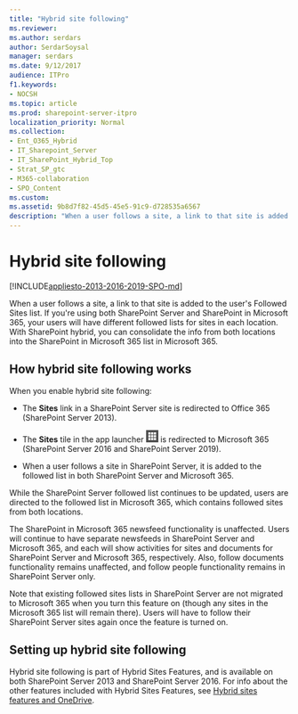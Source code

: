 ```yaml
---
title: "Hybrid site following"
ms.reviewer: 
ms.author: serdars
author: SerdarSoysal
manager: serdars
ms.date: 9/12/2017
audience: ITPro
f1.keywords:
- NOCSH
ms.topic: article
ms.prod: sharepoint-server-itpro
localization_priority: Normal
ms.collection:
- Ent_O365_Hybrid
- IT_Sharepoint_Server
- IT_SharePoint_Hybrid_Top
- Strat_SP_gtc
- M365-collaboration
- SPO_Content
ms.custom: 
ms.assetid: 9b8d7f82-45d5-45e5-91c9-d728535a6567
description: "When a user follows a site, a link to that site is added to the user's Followed Sites list. If you're using both SharePoint Server and SharePoint in Microsoft 365, your users will have different followed lists for sites in each location. With SharePoint hybrid, you can consolidate the info from both locations into the SharePoint in Microsoft 365 list in Microsoft 365."
---
```


# Hybrid site following

[!INCLUDE[appliesto-2013-2016-2019-SPO-md](../includes/appliesto-2013-2016-2019-SPO-md.md)]

When a user follows a site, a link to that site is added to the user's Followed Sites list. If you're using both SharePoint Server and SharePoint in Microsoft 365, your users will have different followed lists for sites in each location. With SharePoint hybrid, you can consolidate the info from both locations into the SharePoint in Microsoft 365 list in Microsoft 365.
  
## How hybrid site following works

When you enable hybrid site following:
  
- The **Sites** link in a SharePoint Server site is redirected to Office 365 (SharePoint Server 2013). 
    
- The **Sites** tile in the app launcher ![Microsoft 365 app launcher icon](../media/0aaa6945-f9a4-4b13-bf5f-d5c5dbe978fb.png) is redirected to Microsoft 365 (SharePoint Server 2016 and SharePoint Server 2019). 
    
- When a user follows a site in SharePoint Server, it is added to the followed list in both SharePoint Server and Microsoft 365.
    
While the SharePoint Server followed list continues to be updated, users are directed to the followed list in Microsoft 365, which contains followed sites from both locations.
  
The SharePoint in Microsoft 365 newsfeed functionality is unaffected. Users will continue to have separate newsfeeds in SharePoint Server and Microsoft 365, and each will show activities for sites and documents for SharePoint Server and Microsoft 365, respectively. Also, follow documents functionality remains unaffected, and follow people functionality remains in SharePoint Server only.
  
Note that existing followed sites lists in SharePoint Server are not migrated to Microsoft 365 when you turn this feature on (though any sites in the Microsoft 365 list will remain there). Users will have to follow their SharePoint Server sites again once the feature is turned on.
  
## Setting up hybrid site following

Hybrid site following is part of Hybrid Sites Features, and is available on both SharePoint Server 2013 and SharePoint Server 2016. For info about the other features included with Hybrid Sites Features, see [Hybrid sites features and OneDrive](sharepoint-hybrid-sites-and-search.md#SitesFeatures). 
  

